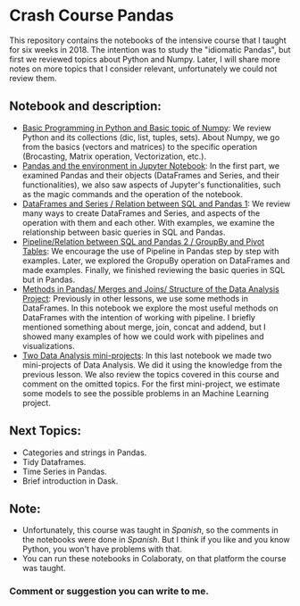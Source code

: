 # Crash Course Pandas

This repository contains the notebooks of the intensive course that I taught for six weeks in 2018. The intention was to study the "idiomatic Pandas", but first we reviewed topics about Python and Numpy.
Later, I will share more notes on more topics that I consider relevant, unfortunately we could not review them.

## Notebook and description:

* [Basic Programming in Python and Basic topic of Numpy](https://nbviewer.jupyter.org/github/dlegor/Crash_Course_Pandas/blob/master/Notebooks/Lesson_1_.ipynb): We review Python and its collections (dic, list, tuples, sets). About Numpy, we go from the basics (vectors and matrices) to the specific operation (Brocasting, Matrix operation, Vectorization, etc.).
* [Pandas and the environment in Jupyter Notebook](https://nbviewer.jupyter.org/github/dlegor/Crash_Course_Pandas/blob/master/Notebooks/Lesson_2.ipynb): In the first part, we examined Pandas and their objects (DataFrames and Series, and their functionalities), we also saw aspects of Jupyter's functionalities, such as the magic commands and the operation of the notebook.
* [DataFrames and Series / Relation between SQL and Pandas 1](https://nbviewer.jupyter.org/github/dlegor/Crash_Course_Pandas/blob/master/Notebooks/Lesson_3.ipynb): We review many ways to create DataFrames and Series, and aspects of the operation with them and each other. With examples, we examine the relationship between basic queries in SQL and Pandas.
* [Pipeline/Relation between SQL and Pandas 2 / GroupBy and Pivot Tables](https://nbviewer.jupyter.org/github/dlegor/Crash_Course_Pandas/blob/master/Notebooks/Lesson_4.ipynb): We encourage the use of Pipeline in Pandas step by step with examples. Later, we explored the GropuBy operation on DataFrames and made examples. Finally, we finished reviewing the basic queries in SQL but in Pandas. 
* [Methods in Pandas/ Merges and Joins/ Structure of the Data Analysis Project](https://nbviewer.jupyter.org/github/dlegor/Crash_Course_Pandas/blob/master/Notebooks/Lesson_5.ipynb): Previously in other lessons, we use some methods in DataFrames. In this notebook we explore the most useful methods on DataFrames with the intention of working with pipeline. I briefly mentioned something about merge, join, concat and addend, but I showed many examples of how we could work with pipelines and visualizations.
* [Two Data Analysis mini-projects](https://nbviewer.jupyter.org/github/dlegor/Crash_Course_Pandas/blob/master/Notebooks/Lesson_6.ipynb): In this last notebook we made two mini-projects of Data Analysis. We did it using the knowledge from the previous lesson. We also review the topics covered in this course and comment on the omitted topics. For the first mini-project, we estimate some models to see the possible problems in an Machine Learning project.

## Next Topics:
* Categories and strings in Pandas.
* Tidy Dataframes.
* Time Series in Pandas.
* Brief introduction in Dask.

## Note:
* Unfortunately, this course was taught in *Spanish*, so the comments in the notebooks were done in *Spanish*. But I think if you like and you know Python, you won't have problems with that.
* You can run these notebooks in Colaboraty, on that platform the course was taught.

### Comment or suggestion you can write to me.

